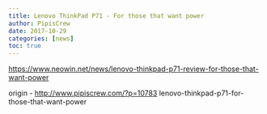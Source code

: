 ```yaml
---
title: Lenovo ThinkPad P71 - For those that want power
author: PipisCrew
date: 2017-10-29
categories: [news]
toc: true
---
```


https://www.neowin.net/news/lenovo-thinkpad-p71-review-for-those-that-want-power

origin - http://www.pipiscrew.com/?p=10783 lenovo-thinkpad-p71-for-those-that-want-power
